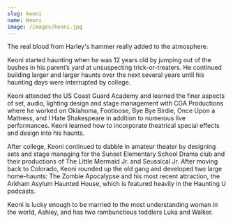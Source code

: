 ```yaml
---
slug: keoni
name: Keoni
image: /images/keoni.jpg
---
```


The real blood from Harley's hammer really added to the atmosphere.
 
Keoni started haunting when he was 12 years old by jumping out of the bushes in his parent’s yard 
at unsuspecting trick-or-treaters. He continued building larger and larger haunts over the next 
several years until his haunting days were interrupted by college.
 
Keoni attended the US Coast Guard Academy and learned the finer aspects of set, audio, 
lighting design and stage management with CGA Productions where he worked on Oklahoma, 
Footloose, Bye Bye Birdie, Once Upon a Mattress, and I Hate Shakespeare in addition to numerous
live performances. Keoni learned how to incorporate theatrical special effects and design into his
haunts.
 
After college, Keoni continued to dabble in amateur theater by designing sets and stage managing 
for the Sunset Elementary School Drama club and their productions of The Little Mermaid Jr. and 
Seussical Jr. After moving back to Colorado, Keoni rounded up the old gang and developed two 
large home-haunts: The Zombie Apocalypse and his most recent attraction, the Arkham Asylum 
Haunted House, which is featured heavily in the Haunting U podcasts. 
 
Keoni is lucky enough to be married to the most understanding woman in 
the world, Ashley, and has two rambunctious toddlers Luka and Walker.
